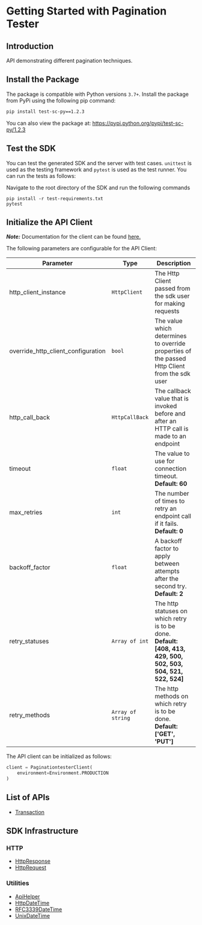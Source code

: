 
# Getting Started with Pagination Tester

## Introduction

API demonstrating different pagination techniques.

## Install the Package

The package is compatible with Python versions `3.7+`.
Install the package from PyPi using the following pip command:

```bash
pip install test-sc-py==1.2.3
```

You can also view the package at:
https://pypi.python.org/pypi/test-sc-py/1.2.3

## Test the SDK

You can test the generated SDK and the server with test cases. `unittest` is used as the testing framework and `pytest` is used as the test runner. You can run the tests as follows:

Navigate to the root directory of the SDK and run the following commands

```
pip install -r test-requirements.txt
pytest
```

## Initialize the API Client

**_Note:_** Documentation for the client can be found [here.](https://www.github.com/tahaali2000/test-qaaa-python-sdk/tree/1.2.3/doc/client.md)

The following parameters are configurable for the API Client:

| Parameter | Type | Description |
|  --- | --- | --- |
| http_client_instance | `HttpClient` | The Http Client passed from the sdk user for making requests |
| override_http_client_configuration | `bool` | The value which determines to override properties of the passed Http Client from the sdk user |
| http_call_back | `HttpCallBack` | The callback value that is invoked before and after an HTTP call is made to an endpoint |
| timeout | `float` | The value to use for connection timeout. <br> **Default: 60** |
| max_retries | `int` | The number of times to retry an endpoint call if it fails. <br> **Default: 0** |
| backoff_factor | `float` | A backoff factor to apply between attempts after the second try. <br> **Default: 2** |
| retry_statuses | `Array of int` | The http statuses on which retry is to be done. <br> **Default: [408, 413, 429, 500, 502, 503, 504, 521, 522, 524]** |
| retry_methods | `Array of string` | The http methods on which retry is to be done. <br> **Default: ['GET', 'PUT']** |

The API client can be initialized as follows:

```python
client = PaginationtesterClient(
    environment=Environment.PRODUCTION
)
```

## List of APIs

* [Transaction](https://www.github.com/tahaali2000/test-qaaa-python-sdk/tree/1.2.3/doc/controllers/transaction.md)

## SDK Infrastructure

### HTTP

* [HttpResponse](https://www.github.com/tahaali2000/test-qaaa-python-sdk/tree/1.2.3/doc/http-response.md)
* [HttpRequest](https://www.github.com/tahaali2000/test-qaaa-python-sdk/tree/1.2.3/doc/http-request.md)

### Utilities

* [ApiHelper](https://www.github.com/tahaali2000/test-qaaa-python-sdk/tree/1.2.3/doc/api-helper.md)
* [HttpDateTime](https://www.github.com/tahaali2000/test-qaaa-python-sdk/tree/1.2.3/doc/http-date-time.md)
* [RFC3339DateTime](https://www.github.com/tahaali2000/test-qaaa-python-sdk/tree/1.2.3/doc/rfc3339-date-time.md)
* [UnixDateTime](https://www.github.com/tahaali2000/test-qaaa-python-sdk/tree/1.2.3/doc/unix-date-time.md)

